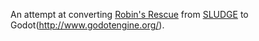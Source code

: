 An attempt at converting [Robin's
Rescue](https://github.com/Cheeseness/robins-rescue) from
[SLUDGE](http://opensludge.github.io/) to Godot(http://www.godotengine.org/).
